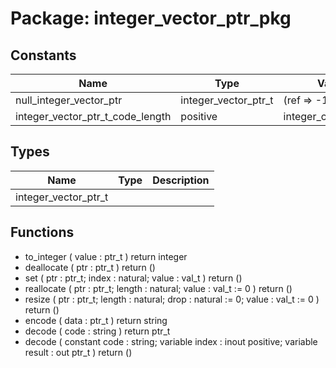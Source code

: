 # Package: integer_vector_ptr_pkg

## Constants

| Name                             | Type                 | Value                | Description |
| -------------------------------- | -------------------- | -------------------- | ----------- |
| null_integer_vector_ptr          | integer_vector_ptr_t |  (ref => -1)         |             |
| integer_vector_ptr_t_code_length | positive             |  integer_code_length |             |
## Types

| Name                 | Type | Description |
| -------------------- | ---- | ----------- |
| integer_vector_ptr_t |      |             |
## Functions
- to_integer <font id="function_arguments">( value : ptr_t ) </font> <font id="function_return">return integer </font>
- deallocate <font id="function_arguments">( ptr : ptr_t ) </font> <font id="function_return">return ()</font>
- set <font id="function_arguments">( ptr   : ptr_t; index : natural; value : val_t ) </font> <font id="function_return">return ()</font>
- reallocate <font id="function_arguments">( ptr    : ptr_t; length : natural; value  : val_t := 0 ) </font> <font id="function_return">return ()</font>
- resize <font id="function_arguments">( ptr    : ptr_t; length : natural; drop   : natural := 0; value  : val_t   := 0 ) </font> <font id="function_return">return ()</font>
- encode <font id="function_arguments">( data : ptr_t ) </font> <font id="function_return">return string </font>
- decode <font id="function_arguments">( code : string ) </font> <font id="function_return">return ptr_t </font>
- decode <font id="function_arguments">( constant code   : string; variable index  : inout positive; variable result : out ptr_t ) </font> <font id="function_return">return ()</font>
